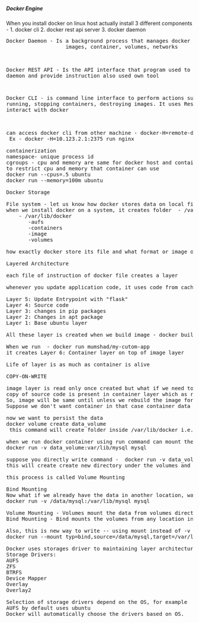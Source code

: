 <h5> Docker Engine </h5>
When you install docker on linux host actually install 3 different components -
   1. docker cli
   2. docker rest api server
   3. docker daemon
<pre>
Docker Daemon - Is a background process that manages docker objects 
                   images, container, volumes, networks<br>

Docker REST API - Is the API interface that program used to talk to daemon and provide instruction also used own tool<br>

Docker CLI - is command line interface to perform actions such as running, stopping containers, destroying images.
                 It uses Rest API to interact with docker <br>
<?pre>
can access docker cli from other machine - docker-H=remote-docker-engine:2375
 Ex - docker -H=10.123.2.1:2375 run nginx

containerization
namespace- unique process id 
cgroups - cpu and memory are same for docker host and container
to restrict cpu and memory that container can use
docker run --cpus=.5 ubuntu
docker run --memory=100m ubuntu

Docker Storage

File system - let us know how docker stores data on local file system
when we install docker on a system, it creates folder  - /var/lib/docker
    - /var/lib/docker
       -aufs
       -containers
       -image
       -volumes

how exactly docker store its file and what format or image or container

Layered Architecture

each file of instruction of docker file creates a layer 

whenever you update application code, it uses code from cache and quickly rebuild by updating the application

Layer 5: Update Entrypoint with "flask"
Layer 4: Source code
Layer 3: changes in pip packages
Layer 2: Changes in apt package
Layer 1: Base ubuntu layer

All these layer is created when we build image - docker build Dockerfile -t mushad/my-customr-app

When we run  - docker run mumshad/my-cutom-app 
it creates Layer 6: Container layer on top of image layer

Life of layer is as much as container is alive

COPY-ON-WRITE

image layer is read only once created but what if we need to update the code present in image layer so in that case
copy of source code is present in container layer which as read write permission
So, image will be same until unless we rebuild the image form dockerfile
Suppose we don't want container in that case container data will also be deleted

now we want to persist the data
docker volume create data_volume 
 this command will create folder inside /var/lib/docker i.e. volumes/data_volume 

when we run docker container using run command can mount the value inside the docker container
docker run -v data_volume:var/lib/mysql mysql

suppose you directly write command -  docker run -v data_volume2:/var/lib/mysql mysql
this will create create new directory under the volumes and mount the data

this process is called Volume Mounting

Bind Mounting
Now what if we already have the data in another location, want to store data their
docker run -v /data/mysql:/var/lib/mysql mysql

Volume Mounting - Volumes mount the data from volumes directory
Bind Mounting - Bind mounts the volumes from any location in docker host

Also, this is new way to write -- using mount instead of -v
docker run --mount typ=bind,source=/data/mysql,target=/var/lib/mysql mysql

Docker uses storages driver to maintaining layer architecture, copy on write etc
Storage Drivers:
AUFS
ZFS
BTRFS
Device Mapper
Overlay
Overlay2

Selection of storage drivers depend on the OS, for example
AUFS by default uses ubuntu
Docker will automatically choose the drivers based on OS.
